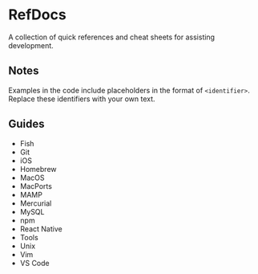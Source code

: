 # RefDocs

A collection of quick references and cheat sheets for assisting development.

## Notes

Examples in the code include placeholders in the format of `<identifier>`. Replace these identifiers with your own text.

## Guides

- Fish
- Git
- iOS
- Homebrew
- MacOS
- MacPorts
- MAMP
- Mercurial
- MySQL
- npm
- React Native
- Tools
- Unix
- Vim
- VS Code
